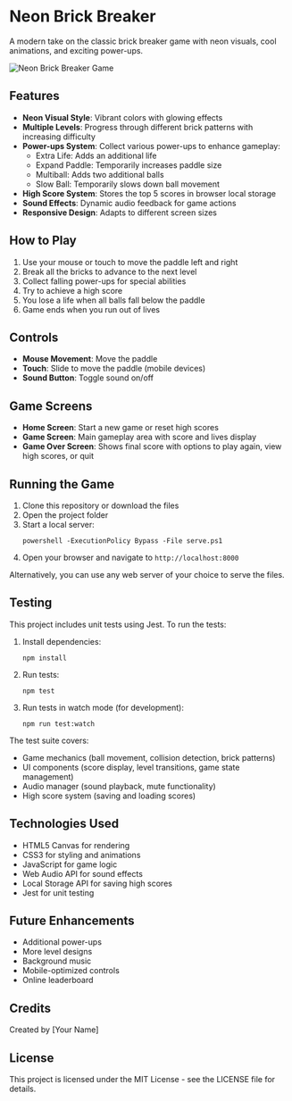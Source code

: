 # Neon Brick Breaker

A modern take on the classic brick breaker game with neon visuals, cool animations, and exciting power-ups.

![Neon Brick Breaker Game](screenshot.png)

## Features

- **Neon Visual Style**: Vibrant colors with glowing effects
- **Multiple Levels**: Progress through different brick patterns with increasing difficulty
- **Power-ups System**: Collect various power-ups to enhance gameplay:
  - Extra Life: Adds an additional life
  - Expand Paddle: Temporarily increases paddle size
  - Multiball: Adds two additional balls
  - Slow Ball: Temporarily slows down ball movement
- **High Score System**: Stores the top 5 scores in browser local storage
- **Sound Effects**: Dynamic audio feedback for game actions
- **Responsive Design**: Adapts to different screen sizes

## How to Play

1. Use your mouse or touch to move the paddle left and right
2. Break all the bricks to advance to the next level
3. Collect falling power-ups for special abilities
4. Try to achieve a high score
5. You lose a life when all balls fall below the paddle
6. Game ends when you run out of lives

## Controls

- **Mouse Movement**: Move the paddle
- **Touch**: Slide to move the paddle (mobile devices)
- **Sound Button**: Toggle sound on/off

## Game Screens

- **Home Screen**: Start a new game or reset high scores
- **Game Screen**: Main gameplay area with score and lives display
- **Game Over Screen**: Shows final score with options to play again, view high scores, or quit

## Running the Game

1. Clone this repository or download the files
2. Open the project folder
3. Start a local server:
   ```
   powershell -ExecutionPolicy Bypass -File serve.ps1
   ```
4. Open your browser and navigate to `http://localhost:8000`

Alternatively, you can use any web server of your choice to serve the files.

## Testing

This project includes unit tests using Jest. To run the tests:

1. Install dependencies:
   ```
   npm install
   ```

2. Run tests:
   ```
   npm test
   ```

3. Run tests in watch mode (for development):
   ```
   npm run test:watch
   ```

The test suite covers:
- Game mechanics (ball movement, collision detection, brick patterns)
- UI components (score display, level transitions, game state management)
- Audio manager (sound playback, mute functionality)
- High score system (saving and loading scores)

## Technologies Used

- HTML5 Canvas for rendering
- CSS3 for styling and animations
- JavaScript for game logic
- Web Audio API for sound effects
- Local Storage API for saving high scores
- Jest for unit testing

## Future Enhancements

- Additional power-ups
- More level designs
- Background music
- Mobile-optimized controls
- Online leaderboard

## Credits

Created by [Your Name]

## License

This project is licensed under the MIT License - see the LICENSE file for details.
